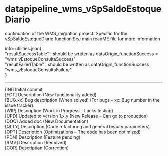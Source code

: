 # datapipeline_wms_vSpSaldoEstoqueDiario
 
 continuation of the WMS_migration project. Specific for the vSpSaldoEstoqueDiario function
 See main readME file for more information

info: utilities.json{ <br />
    "resultSuccessTable" : should be written as dataOrigin_functionSuccess = "wms_vEstoqueConsultaSuccess" <br />
    "resultFailedTable" : should be written as dataOrigin_functionSuccess "wms_vEstoqueConsultaFailure" <br />
} <br />

------------------------------------------------------------------------------------------

[INI] Initial commit <br />
[FCT] Description (New functionality added) <br />
[BUG.xx] Bug description (When solved) (For bugs – xx: Bug number in the issue tracker). <br />
[WIP] Description (Work in Progress – Lacks testing) <br />
[UPD] Updated to version 1.x.y (New Release – Can go to production) <br />
[DOC] Added doc (New Documentation) <br />
[QLTY] Description (Code refactoring and general beauty parameters) <br />
[OPT] Description (Optimizations – The code has been optimized) <br />
[PDN] Description (Feature pending) <br />
[RMV] Description (Removed) <br />
[COR] Description (Correction) <br />